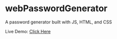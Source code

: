 # webPasswordGenerator
A password generator built with JS, HTML, and CSS

Live Demo: [Click Here](https://password-generator-filip.netlify.app/)


